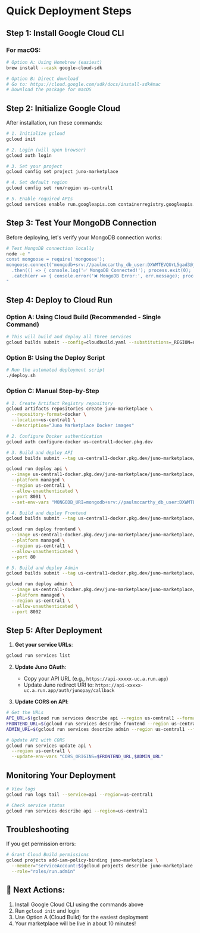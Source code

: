 # Quick Deployment Steps

## Step 1: Install Google Cloud CLI

### For macOS:
```bash
# Option A: Using Homebrew (easiest)
brew install --cask google-cloud-sdk

# Option B: Direct download
# Go to: https://cloud.google.com/sdk/docs/install-sdk#mac
# Download the package for macOS
```

## Step 2: Initialize Google Cloud

After installation, run these commands:

```bash
# 1. Initialize gcloud
gcloud init

# 2. Login (will open browser)
gcloud auth login

# 3. Set your project
gcloud config set project juno-marketplace

# 4. Set default region
gcloud config set run/region us-central1

# 5. Enable required APIs
gcloud services enable run.googleapis.com containerregistry.googleapis.com artifactregistry.googleapis.com cloudbuild.googleapis.com
```

## Step 3: Test Your MongoDB Connection

Before deploying, let's verify your MongoDB connection works:

```bash
# Test MongoDB connection locally
node -e "
const mongoose = require('mongoose');
mongoose.connect('mongodb+srv://paulmccarthy_db_user:DXWMTEVQUrL5gad3@junomarketplace.ci9sfz3.mongodb.net?retryWrites=true&w=majority')
  .then(() => { console.log('✅ MongoDB Connected!'); process.exit(0); })
  .catch(err => { console.error('❌ MongoDB Error:', err.message); process.exit(1); });
"
```

## Step 4: Deploy to Cloud Run

### Option A: Using Cloud Build (Recommended - Single Command)
```bash
# This will build and deploy all three services
gcloud builds submit --config=cloudbuild.yaml --substitutions=_REGION=us-central1
```

### Option B: Using the Deploy Script
```bash
# Run the automated deployment script
./deploy.sh
```

### Option C: Manual Step-by-Step
```bash
# 1. Create Artifact Registry repository
gcloud artifacts repositories create juno-marketplace \
  --repository-format=docker \
  --location=us-central1 \
  --description="Juno Marketplace Docker images"

# 2. Configure Docker authentication
gcloud auth configure-docker us-central1-docker.pkg.dev

# 3. Build and deploy API
gcloud builds submit --tag us-central1-docker.pkg.dev/juno-marketplace/juno-marketplace/api:latest -f Dockerfile.api .

gcloud run deploy api \
  --image us-central1-docker.pkg.dev/juno-marketplace/juno-marketplace/api:latest \
  --platform managed \
  --region us-central1 \
  --allow-unauthenticated \
  --port 8001 \
  --set-env-vars "MONGODB_URI=mongodb+srv://paulmccarthy_db_user:DXWMTEVQUrL5gad3@junomarketplace.ci9sfz3.mongodb.net?retryWrites=true&w=majority,JUNO_APPLICATION_ID=PaulsMarketplace-cafd2e7e,JUNO_SECRET_KEY=fd4b6008-f8c5-4c76-beae-8279bac9a91c,SESSION_SECRET=DfkdSLDQRvk9vHdJFiEyGLNGSSD7x+6OkzcB4PQZNYU=,NODE_ENV=production"

# 4. Build and deploy Frontend
gcloud builds submit --tag us-central1-docker.pkg.dev/juno-marketplace/juno-marketplace/frontend:latest -f Dockerfile.frontend .

gcloud run deploy frontend \
  --image us-central1-docker.pkg.dev/juno-marketplace/juno-marketplace/frontend:latest \
  --platform managed \
  --region us-central1 \
  --allow-unauthenticated \
  --port 80

# 5. Build and deploy Admin
gcloud builds submit --tag us-central1-docker.pkg.dev/juno-marketplace/juno-marketplace/admin:latest -f Dockerfile.admin .

gcloud run deploy admin \
  --image us-central1-docker.pkg.dev/juno-marketplace/juno-marketplace/admin:latest \
  --platform managed \
  --region us-central1 \
  --allow-unauthenticated \
  --port 8002
```

## Step 5: After Deployment

1. **Get your service URLs**:
```bash
gcloud run services list
```

2. **Update Juno OAuth**:
   - Copy your API URL (e.g., `https://api-xxxxx-uc.a.run.app`)
   - Update Juno redirect URI to: `https://api-xxxxx-uc.a.run.app/auth/junopay/callback`

3. **Update CORS on API**:
```bash
# Get the URLs
API_URL=$(gcloud run services describe api --region us-central1 --format 'value(status.url)')
FRONTEND_URL=$(gcloud run services describe frontend --region us-central1 --format 'value(status.url)')
ADMIN_URL=$(gcloud run services describe admin --region us-central1 --format 'value(status.url)')

# Update API with CORS
gcloud run services update api \
  --region us-central1 \
  --update-env-vars "CORS_ORIGINS=$FRONTEND_URL,$ADMIN_URL"
```

## Monitoring Your Deployment

```bash
# View logs
gcloud run logs tail --service=api --region=us-central1

# Check service status
gcloud run services describe api --region=us-central1
```

## Troubleshooting

If you get permission errors:
```bash
# Grant Cloud Build permissions
gcloud projects add-iam-policy-binding juno-marketplace \
  --member="serviceAccount:$(gcloud projects describe juno-marketplace --format='value(projectNumber)')@cloudbuild.gserviceaccount.com" \
  --role="roles/run.admin"
```

## 🎯 Next Actions:
1. Install Google Cloud CLI using the commands above
2. Run `gcloud init` and login
3. Use Option A (Cloud Build) for the easiest deployment
4. Your marketplace will be live in about 10 minutes!